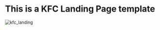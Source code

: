 # This is a KFC Landing Page template
![kfc_landing](https://github.com/98Sourav/KFC/assets/86801205/13a78c58-a0c6-4a8b-a4cd-9bd28aceaf50)

